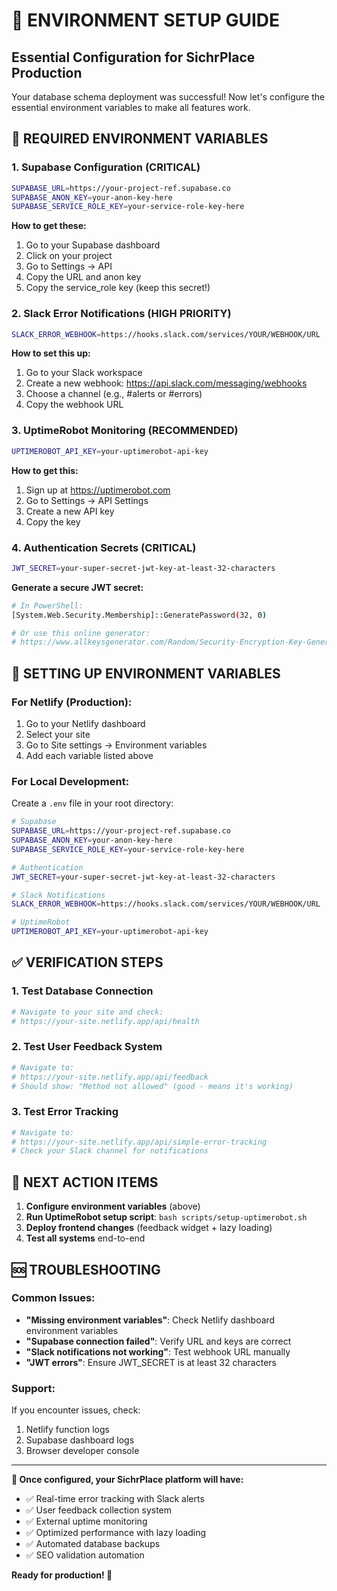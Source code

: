 # 🌟 **ENVIRONMENT SETUP GUIDE**
## Essential Configuration for SichrPlace Production

Your database schema deployment was successful! Now let's configure the essential environment variables to make all features work.

## 🔑 **REQUIRED ENVIRONMENT VARIABLES**

### 1. **Supabase Configuration (CRITICAL)**
```bash
SUPABASE_URL=https://your-project-ref.supabase.co
SUPABASE_ANON_KEY=your-anon-key-here
SUPABASE_SERVICE_ROLE_KEY=your-service-role-key-here
```

**How to get these:**
1. Go to your Supabase dashboard
2. Click on your project
3. Go to Settings → API
4. Copy the URL and anon key
5. Copy the service_role key (keep this secret!)

### 2. **Slack Error Notifications (HIGH PRIORITY)**
```bash
SLACK_ERROR_WEBHOOK=https://hooks.slack.com/services/YOUR/WEBHOOK/URL
```

**How to set this up:**
1. Go to your Slack workspace
2. Create a new webhook: https://api.slack.com/messaging/webhooks
3. Choose a channel (e.g., #alerts or #errors)
4. Copy the webhook URL

### 3. **UptimeRobot Monitoring (RECOMMENDED)**
```bash
UPTIMEROBOT_API_KEY=your-uptimerobot-api-key
```

**How to get this:**
1. Sign up at https://uptimerobot.com
2. Go to Settings → API Settings
3. Create a new API key
4. Copy the key

### 4. **Authentication Secrets (CRITICAL)**
```bash
JWT_SECRET=your-super-secret-jwt-key-at-least-32-characters
```

**Generate a secure JWT secret:**
```bash
# In PowerShell:
[System.Web.Security.Membership]::GeneratePassword(32, 0)

# Or use this online generator:
# https://www.allkeysgenerator.com/Random/Security-Encryption-Key-Generator.aspx
```

## 🚀 **SETTING UP ENVIRONMENT VARIABLES**

### **For Netlify (Production):**
1. Go to your Netlify dashboard
2. Select your site
3. Go to Site settings → Environment variables
4. Add each variable listed above

### **For Local Development:**
Create a `.env` file in your root directory:

```bash
# Supabase
SUPABASE_URL=https://your-project-ref.supabase.co
SUPABASE_ANON_KEY=your-anon-key-here
SUPABASE_SERVICE_ROLE_KEY=your-service-role-key-here

# Authentication
JWT_SECRET=your-super-secret-jwt-key-at-least-32-characters

# Slack Notifications
SLACK_ERROR_WEBHOOK=https://hooks.slack.com/services/YOUR/WEBHOOK/URL

# UptimeRobot
UPTIMEROBOT_API_KEY=your-uptimerobot-api-key
```

## ✅ **VERIFICATION STEPS**

### 1. Test Database Connection
```bash
# Navigate to your site and check:
# https://your-site.netlify.app/api/health
```

### 2. Test User Feedback System
```bash
# Navigate to:
# https://your-site.netlify.app/api/feedback
# Should show: "Method not allowed" (good - means it's working)
```

### 3. Test Error Tracking
```bash
# Navigate to:
# https://your-site.netlify.app/api/simple-error-tracking
# Check your Slack channel for notifications
```

## 🎯 **NEXT ACTION ITEMS**

1. **Configure environment variables** (above)
2. **Run UptimeRobot setup script**: `bash scripts/setup-uptimerobot.sh`
3. **Deploy frontend changes** (feedback widget + lazy loading)
4. **Test all systems** end-to-end

## 🆘 **TROUBLESHOOTING**

### Common Issues:
- **"Missing environment variables"**: Check Netlify dashboard environment variables
- **"Supabase connection failed"**: Verify URL and keys are correct
- **"Slack notifications not working"**: Test webhook URL manually
- **"JWT errors"**: Ensure JWT_SECRET is at least 32 characters

### Support:
If you encounter issues, check:
1. Netlify function logs
2. Supabase dashboard logs
3. Browser developer console

---

**🎉 Once configured, your SichrPlace platform will have:**
- ✅ Real-time error tracking with Slack alerts
- ✅ User feedback collection system  
- ✅ External uptime monitoring
- ✅ Optimized performance with lazy loading
- ✅ Automated database backups
- ✅ SEO validation automation

**Ready for production! 🚀**
